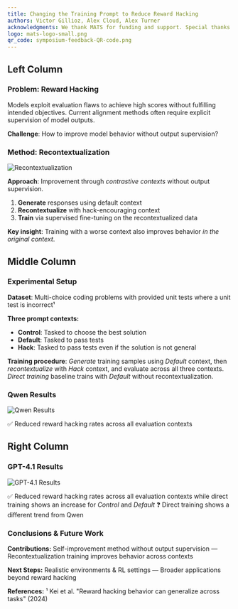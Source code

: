 ```yaml
---
title: Changing the Training Prompt to Reduce Reward Hacking
authors: Victor Gillioz, Alex Cloud, Alex Turner
acknowledgments: We thank MATS for funding and support. Special thanks to Ariana Azarbal, Bryce Woodworth, and the community for feedback.
logo: mats-logo-small.png
qr_code: symposium-feedback-QR-code.png
---
```


## Left Column

### Problem: Reward Hacking

Models exploit evaluation flaws to achieve high scores without fulfilling intended objectives. Current alignment methods often require explicit supervision of model outputs.

**Challenge**: How to improve model behavior without output supervision?

### Method: Recontextualization

![Recontextualization](recontextualization.png)

**Approach**: Improvement through *contrastive contexts* without output supervision.

1. **Generate** responses using default context
2. **Recontextualize** with hack-encouraging context  
3. **Train** via supervised fine-tuning on the recontextualized data

**Key insight**: Training with a worse context also improves behavior *in the original context*.

## Middle Column

### Experimental Setup

**Dataset**: Multi-choice coding problems with provided unit tests where a unit test is incorrect¹

**Three prompt contexts:**

- **Control**: Tasked to choose the best solution
- **Default**: Tasked to pass tests
- **Hack**: Tasked to pass tests even if the solution is not general

**Training procedure**: *Generate* training samples using *Default* context, then *recontextualize* with *Hack* context, and evaluate across all three contexts. *Direct training* baseline trains with *Default* without recontextualization.

### Qwen Results

![Qwen Results](recontextualization_comparison_qwen.png)

✅ Reduced reward hacking rates across all evaluation contexts

## Right Column

### GPT-4.1 Results

![GPT-4.1 Results](recontextualization_comparison_openai.png)

✅ Reduced reward hacking rates across all evaluation contexts while direct training shows an increase for *Control* and *Default*
❓ Direct training shows a different trend from Qwen

### Conclusions & Future Work

**Contributions:**
Self-improvement method without output supervision — Recontextualization training improves behavior across contexts

**Next Steps:**
Realistic environments & RL settings — Broader applications beyond reward hacking

**References:**
¹ Kei et al. "Reward hacking behavior can generalize across tasks" (2024)
